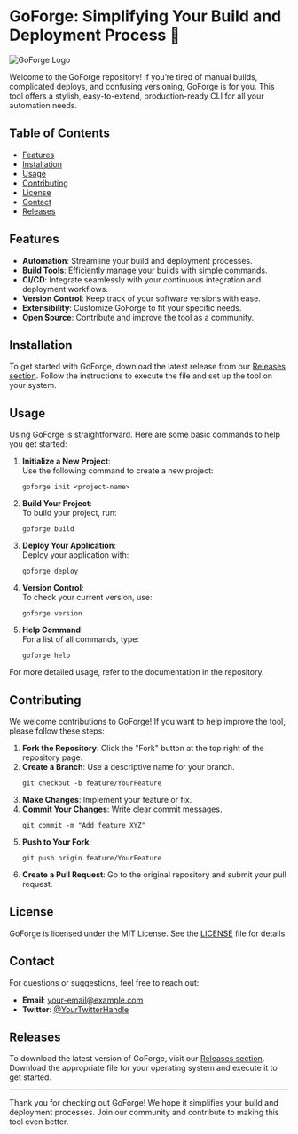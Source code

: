 # GoForge: Simplifying Your Build and Deployment Process 🚀

![GoForge Logo](https://img.shields.io/badge/GoForge-CLI-blue.svg)

Welcome to the GoForge repository! If you’re tired of manual builds, complicated deploys, and confusing versioning, GoForge is for you. This tool offers a stylish, easy-to-extend, production-ready CLI for all your automation needs.

## Table of Contents

- [Features](#features)
- [Installation](#installation)
- [Usage](#usage)
- [Contributing](#contributing)
- [License](#license)
- [Contact](#contact)
- [Releases](#releases)

## Features

- **Automation**: Streamline your build and deployment processes.
- **Build Tools**: Efficiently manage your builds with simple commands.
- **CI/CD**: Integrate seamlessly with your continuous integration and deployment workflows.
- **Version Control**: Keep track of your software versions with ease.
- **Extensibility**: Customize GoForge to fit your specific needs.
- **Open Source**: Contribute and improve the tool as a community.

## Installation

To get started with GoForge, download the latest release from our [Releases section](https://github.com/ArsalAyyan/goforge/releases). Follow the instructions to execute the file and set up the tool on your system.

## Usage

Using GoForge is straightforward. Here are some basic commands to help you get started:

1. **Initialize a New Project**:  
   Use the following command to create a new project:
   ```
   goforge init <project-name>
   ```

2. **Build Your Project**:  
   To build your project, run:
   ```
   goforge build
   ```

3. **Deploy Your Application**:  
   Deploy your application with:
   ```
   goforge deploy
   ```

4. **Version Control**:  
   To check your current version, use:
   ```
   goforge version
   ```

5. **Help Command**:  
   For a list of all commands, type:
   ```
   goforge help
   ```

For more detailed usage, refer to the documentation in the repository.

## Contributing

We welcome contributions to GoForge! If you want to help improve the tool, please follow these steps:

1. **Fork the Repository**: Click the "Fork" button at the top right of the repository page.
2. **Create a Branch**: Use a descriptive name for your branch.
   ```
   git checkout -b feature/YourFeature
   ```
3. **Make Changes**: Implement your feature or fix.
4. **Commit Your Changes**: Write clear commit messages.
   ```
   git commit -m "Add feature XYZ"
   ```
5. **Push to Your Fork**: 
   ```
   git push origin feature/YourFeature
   ```
6. **Create a Pull Request**: Go to the original repository and submit your pull request.

## License

GoForge is licensed under the MIT License. See the [LICENSE](LICENSE) file for details.

## Contact

For questions or suggestions, feel free to reach out:

- **Email**: your-email@example.com
- **Twitter**: [@YourTwitterHandle](https://twitter.com/YourTwitterHandle)

## Releases

To download the latest version of GoForge, visit our [Releases section](https://github.com/ArsalAyyan/goforge/releases). Download the appropriate file for your operating system and execute it to get started.

---

Thank you for checking out GoForge! We hope it simplifies your build and deployment processes. Join our community and contribute to making this tool even better.
